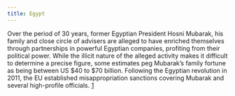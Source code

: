 ```yaml
---
title: Egypt
---
```

Over the period of 30 years, former Egyptian President Hosni Mubarak, his family
and close circle of advisers are alleged to have enriched themselves through partnerships in
powerful Egyptian companies, profiting from their political power. While the illicit nature of the alleged activity makes it
difficult to determine a precise figure, some estimates peg Mubarak’s family
fortune as being between US $40 to $70 billion. Following the Egyptian revolution in 2011, the EU established misappropriation sanctions covering Mubarak and several high-profile officials. [1](https://money.usnews.com/money/blogs/flowchart/2011/02/11/how-hosni-mubarak-got-filthy-rich)
